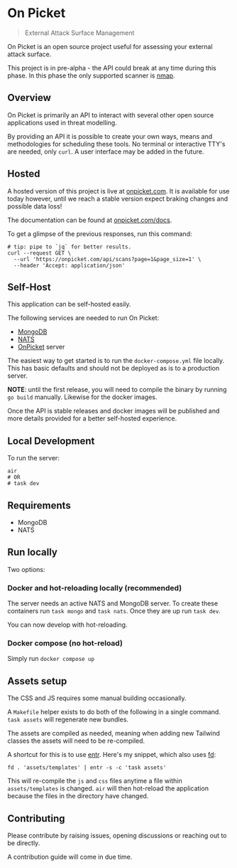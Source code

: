 # On Picket

> External Attack Surface Management

On Picket is an open source project useful for assessing your external attack
surface.

This project is in pre-alpha - the API could break at any time during this phase. In
this phase the only supported scanner is [nmap].

## Overview

On Picket is primarily an API to interact with several other open source applications used in
threat modelling.

By providing an API it is possible to create your own ways, means and methodologies for scheduling
these tools. No terminal or interactive TTY's are needed, only `curl`. A user interface may be added
in the future.

## Hosted

A hosted version of this project is live at [onpicket.com][url]. It is available for use today
however, until we reach a stable version expect braking changes and possible data loss!

The documentation can be found at [onpicket.com/docs](https://onpicket.com/docs).

To get a glimpse of the previous responses, run this command:

```shell
# tip: pipe to `jq` for better results.
curl --request GET \
  --url 'https://onpicket.com/api/scans?page=1&page_size=1' \
  --header 'Accept: application/json'
```

## Self-Host

This application can be self-hosted easily.

The following services are needed to run On Picket:

- [MongoDB](https://mongodb.com)
- [NATS](https://nats.io)
- [OnPicket][ops] server

The easiest way to get started is to run the `docker-compose.yml` file locally. This has basic
defaults and should not be deployed as is to a production server.

**NOTE**: until the first release, you will need to compile the binary by running `go
build` manually. Likewise for the docker images.

Once the API is stable releases and docker images will be published and more details
provided for a better self-hosted experience.

## Local Development

To run the server:

```shell
air
# OR
# task dev
```

## Requirements

- MongoDB
- NATS

## Run locally

Two options:

### Docker and hot-reloading locally (recommended)

The server needs an active NATS and MongoDB server. To create these containers
run `task mongo` and `task nats`. Once they are up run `task dev`.

You can now develop with hot-reloading.

### Docker compose (no hot-reload)

Simply run `docker compose up`

## Assets setup

The CSS and JS requires some manual building occasionally.

A `Makefile` helper exists to do both of the following in a single command.
`task assets` will regenerate new bundles.

The assets are compiled as needed, meaning when adding new Tailwind classes the assets
will need to be re-compiled.

A shortcut for this is to use [entr](https://github.com/eradman/entr). Here's my snippet, which also
uses [fd](https://github.com/eradman/entr):

```shell
fd . 'assets/templates' | entr -s -c 'task assets'
```
This will re-compile the `js` and `css` files anytime a file within `assets/templates` is
changed. `air` will then hot-reload the application because the files in the directory have changed.

## Contributing

Please contribute by raising issues, opening discussions or reaching out to be directly.

A contribution guide will come in due time.

[nmap]: https://nmap.org
[url]: https://onpicket.com?ref=github.com
[ops]: https://github.com/danielmichaels/onpicket/releases
